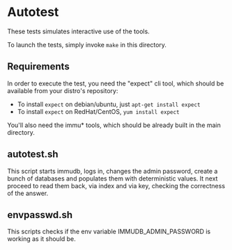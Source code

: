 # Autotest

These tests simulates interactive use of the tools.

To launch the tests, simply invoke `make` in this directory.

## Requirements

In order to execute the test, you need the "expect" cli tool, which should be available from your distro's repository:

 - To install `expect` on debian/ubuntu, just `apt-get install expect`
 - To install `expect` on RedHat/CentOS, `yum install expect`

 You'll also need the immu* tools, which should be already built in the main directory.

## autotest.sh

This script starts immudb, logs in, changes the admin password, create a bunch of databases and populates them with deterministic values. It next proceed to read them back, via index and via key, checking the correctness of the answer.

## envpasswd.sh

This scripts checks if the env variable IMMUDB_ADMIN_PASSWORD is working as it should be.
